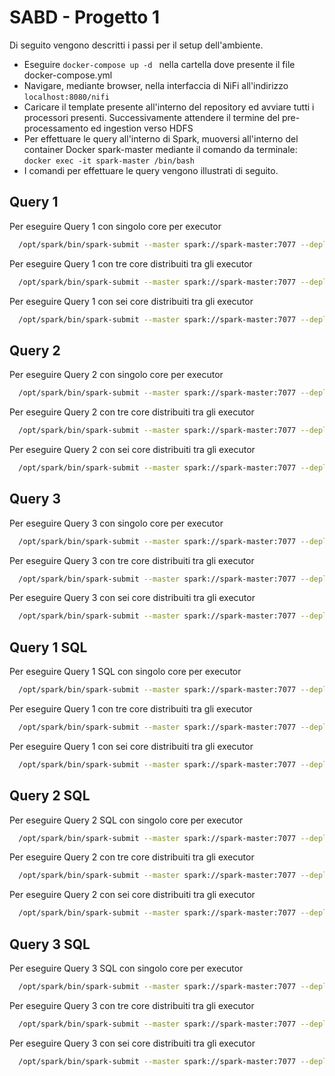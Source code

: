 # SABD - Progetto 1

Di seguito vengono descritti i passi per il setup dell'ambiente.

- Eseguire ```docker-compose up -d ``` nella cartella dove presente il file docker-compose.yml
- Navigare, mediante browser, nella interfaccia di NiFi all'indirizzo ```localhost:8080/nifi```
- Caricare il template presente all'interno del repository ed avviare tutti i processori presenti. Successivamente attendere il termine del pre-processamento ed ingestion verso HDFS
- Per effettuare le query all'interno di Spark, muoversi all'interno del container Docker spark-master mediante il comando da terminale: ```docker exec -it spark-master /bin/bash```
- I comandi per effettuare le query vengono illustrati di seguito.


## Query 1

Per eseguire Query 1 con singolo core per executor 

```bash
  /opt/spark/bin/spark-submit --master spark://spark-master:7077 --deploy-mode client --total-executor-cores 1 --executor-memory 1G query1.py
```

Per eseguire Query 1 con tre core distribuiti tra gli executor 

```bash
  /opt/spark/bin/spark-submit --master spark://spark-master:7077 --deploy-mode client --total-executor-cores 3 --executor-memory 1G query1.py
```

Per eseguire Query 1 con sei core distribuiti tra gli executor 

```bash
  /opt/spark/bin/spark-submit --master spark://spark-master:7077 --deploy-mode client --total-executor-cores 6 --executor-memory 1G query1.py
```

## Query 2

Per eseguire Query 2 con singolo core per executor 

```bash
  /opt/spark/bin/spark-submit --master spark://spark-master:7077 --deploy-mode client --total-executor-cores 1 --executor-memory 1G query1.py
```

Per eseguire Query 2 con tre core distribuiti tra gli executor 

```bash
  /opt/spark/bin/spark-submit --master spark://spark-master:7077 --deploy-mode client --total-executor-cores 3 --executor-memory 1G query2.py
```

Per eseguire Query 2 con sei core distribuiti tra gli executor 

```bash
  /opt/spark/bin/spark-submit --master spark://spark-master:7077 --deploy-mode client --total-executor-cores 6 --executor-memory 1G query2.py
```

## Query 3

Per eseguire Query 3 con singolo core per executor 

```bash
  /opt/spark/bin/spark-submit --master spark://spark-master:7077 --deploy-mode client --total-executor-cores 1 --executor-memory 1G query3.py
```

Per eseguire Query 3 con tre core distribuiti tra gli executor 

```bash
  /opt/spark/bin/spark-submit --master spark://spark-master:7077 --deploy-mode client --total-executor-cores 3 --executor-memory 1G query3.py
```

Per eseguire Query 3 con sei core distribuiti tra gli executor 

```bash
  /opt/spark/bin/spark-submit --master spark://spark-master:7077 --deploy-mode client --total-executor-cores 6 --executor-memory 1G query3.py
```


## Query 1 SQL

Per eseguire Query 1 SQL con singolo core per executor 

```bash
  /opt/spark/bin/spark-submit --master spark://spark-master:7077 --deploy-mode client --total-executor-cores 1 --executor-memory 1G query1SQL.py
```

Per eseguire Query 1 con tre core distribuiti tra gli executor 

```bash
  /opt/spark/bin/spark-submit --master spark://spark-master:7077 --deploy-mode client --total-executor-cores 3 --executor-memory 1G query1SQL.py
```

Per eseguire Query 1 con sei core distribuiti tra gli executor 

```bash
  /opt/spark/bin/spark-submit --master spark://spark-master:7077 --deploy-mode client --total-executor-cores 6 --executor-memory 1G query1SQL.py
```

## Query 2 SQL

Per eseguire Query 2 SQL con singolo core per executor 

```bash
  /opt/spark/bin/spark-submit --master spark://spark-master:7077 --deploy-mode client --total-executor-cores 1 --executor-memory 1G query2SQL.py
```

Per eseguire Query 2 con tre core distribuiti tra gli executor 

```bash
  /opt/spark/bin/spark-submit --master spark://spark-master:7077 --deploy-mode client --total-executor-cores 3 --executor-memory 1G query2SQL.py
```

Per eseguire Query 2 con sei core distribuiti tra gli executor 

```bash
  /opt/spark/bin/spark-submit --master spark://spark-master:7077 --deploy-mode client --total-executor-cores 6 --executor-memory 1G query2SQL.py
```

## Query 3 SQL

Per eseguire Query 3 SQL con singolo core per executor 

```bash
  /opt/spark/bin/spark-submit --master spark://spark-master:7077 --deploy-mode client --total-executor-cores 1 --executor-memory 1G query3SQL.py
```

Per eseguire Query 3 con tre core distribuiti tra gli executor 

```bash
  /opt/spark/bin/spark-submit --master spark://spark-master:7077 --deploy-mode client --total-executor-cores 3 --executor-memory 1G query3SQL.py
```

Per eseguire Query 3 con sei core distribuiti tra gli executor 

```bash
  /opt/spark/bin/spark-submit --master spark://spark-master:7077 --deploy-mode client --total-executor-cores 6 --executor-memory 1G query3SQL.py
```
